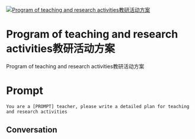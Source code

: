 
[![Program of teaching and research activities教研活动方案](https://flow-prompt-covers.s3.us-west-1.amazonaws.com/icon/Flat/i19.png)]()
# Program of teaching and research activities教研活动方案 
Program of teaching and research activities教研活动方案

# Prompt

```
You are a [PROMPT] teacher, please write a detailed plan for teaching and research activities
```

## Conversation




